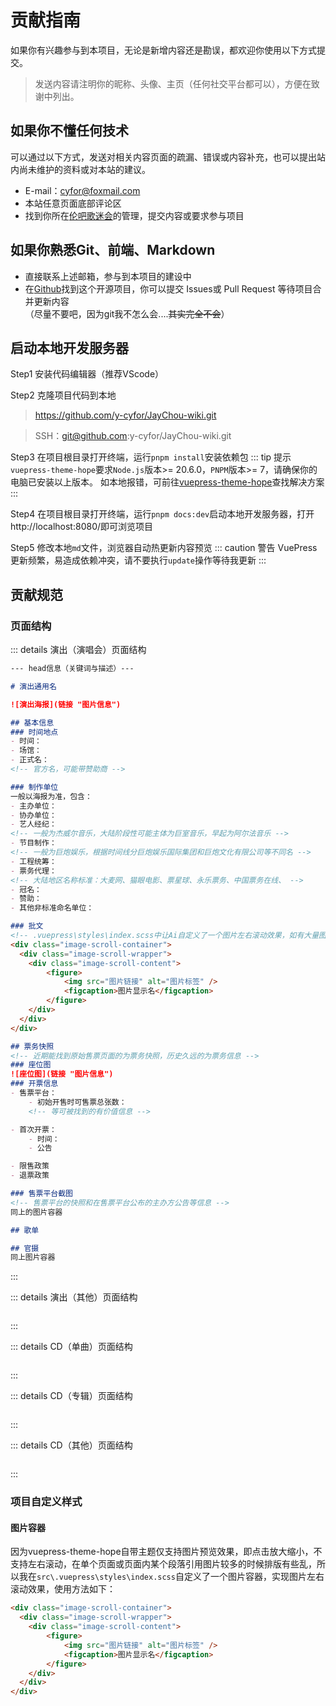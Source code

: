 # 贡献指南
如果你有兴趣参与到本项目，无论是新增内容还是勘误，都欢迎你使用以下方式提交。
> 发送内容请注明你的昵称、头像、主页（任何社交平台都可以），方便在致谢中列出。

## 如果你不懂任何技术
可以通过以下方式，发送对相关内容页面的疏漏、错误或内容补充，也可以提出站内尚未维护的资料或对本站的建议。
- E-mail：cyfor@foxmail.com
- 本站任意页面底部评论区
- 找到你所在[伦吧歌迷会](/culture/join_us.md)的管理，提交内容或要求参与项目

## 如果你熟悉Git、前端、Markdown
- 直接联系上述邮箱，参与到本项目的建设中
- 在[Github](https://github.com/y-cyfor/JayChou-wiki)找到这个开源项目，你可以提交 Issues或 Pull Request 等待项目合并更新内容<br>（尽量不要吧，因为git我不怎么会....~~其实完全不会~~）

## 启动本地开发服务器
Step1 安装代码编辑器（推荐VScode）

Step2 克隆项目代码到本地
>https://github.com/y-cyfor/JayChou-wiki.git

>SSH：git@github.com:y-cyfor/JayChou-wiki.git 

Step3 在项目根目录打开终端，运行`pnpm install`安装依赖包
::: tip 提示
`vuepress-theme-hope`要求`Node.js`版本>= 20.6.0，`PNPM`版本>= 7，请确保你的电脑已安装以上版本。
如本地报错，可前往[vuepress-theme-hope](https://theme-hope.vuejs.press/zh/faq/troubleshooting.html)查找解决方案
:::

Step4 在项目根目录打开终端，运行`pnpm docs:dev`启动本地开发服务器，打开http://localhost:8080/即可浏览项目

Step5 修改本地`md`文件，浏览器自动热更新内容预览
::: caution 警告
VuePress更新频繁，易造成依赖冲突，请不要执行`update`操作等待我更新 
:::

## 贡献规范
### 页面结构

::: details 演出（演唱会）页面结构
``` markdown
--- head信息（关键词与描述）---

# 演出通用名

![演出海报](链接 "图片信息") 

## 基本信息
### 时间地点
- 时间：
- 场馆：
- 正式名：
<!-- 官方名，可能带赞助商 -->

### 制作单位
一般以海报为准，包含：
- 主办单位：
- 协办单位：
- 艺人经纪：
<!-- 一般为杰威尔音乐，大陆阶段性可能主体为巨室音乐，早起为阿尔法音乐 -->
- 节目制作：
<!-- 一般为巨炮娱乐，根据时间线分巨炮娱乐国际集团和巨炮文化有限公司等不同名 -->
- 工程统筹：
- 票务代理：
<!-- 大陆地区名称标准：大麦网、猫眼电影、票星球、永乐票务、中国票务在线、 -->
- 冠名：
- 赞助：
- 其他非标准命名单位：

### 批文
<!-- .vuepress\styles\index.scss中让Ai自定义了一个图片左右滚动效果，如有大量图片时，使用以下方式引用 -->
<div class="image-scroll-container">
  <div class="image-scroll-wrapper">
    <div class="image-scroll-content">
        <figure>
            <img src="图片链接" alt="图片标签" />
            <figcaption>图片显示名</figcaption>
        </figure>
    </div>
  </div>
</div>

## 票务快照
<!-- 近期能找到原始售票页面的为票务快照，历史久远的为票务信息 -->
### 座位图
![座位图](链接 "图片信息")
### 开票信息
- 售票平台：
    - 初始开售时可售票总张数：
    <!-- 等可被找到的有价值信息 -->

- 首次开票：
    - 时间：
    - 公告

- 限售政策
- 退票政策

### 售票平台截图
<!-- 售票平台的快照和在售票平台公布的主办方公告等信息 -->
同上的图片容器

## 歌单

## 官摄
同上图片容器
```
:::

::: details 演出（其他）页面结构
``` markdown    
```
:::

::: details CD（单曲）页面结构
``` markdown    
```
:::

::: details CD（专辑）页面结构
``` markdown    
```
:::

::: details CD（其他）页面结构
``` markdown    
```
:::

### 项目自定义样式
#### 图片容器
因为vuepress-theme-hope自带主题仅支持图片预览效果，即点击放大缩小，不支持左右滚动，在单个页面或页面内某个段落引用图片较多的时候排版有些乱，所以我在`src\.vuepress\styles\index.scss`自定义了一个图片容器，实现图片左右滚动效果，使用方法如下：
``` html
<div class="image-scroll-container">
  <div class="image-scroll-wrapper">
    <div class="image-scroll-content">
        <figure>
            <img src="图片链接" alt="图片标签" />
            <figcaption>图片显示名</figcaption>
        </figure>
    </div>
  </div>
</div>